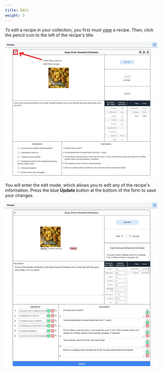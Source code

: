 ```yaml
---
title: Edit
weight: 3
---
```


To edit a recipe in your collection, you first must [view](/docs/features/recipes/view) a recipe.
Then, click the pencil icon to the left of the recipe's title. 

![](edit-recipe-enter.webp)

You will enter the edit mode, which allows you to edit any of the recipe's information. 
Press the blue **Update** button at the bottom of the form to save your changes. 

![](edit-recipe.webp)
